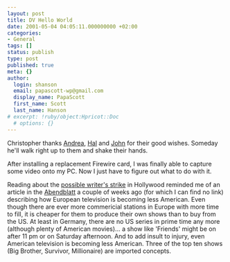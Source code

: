 ```yaml
---
layout: post
title: DV Hello World
date: 2001-05-04 04:05:11.000000000 +02:00
categories:
- General
tags: []
status: publish
type: post
published: true
meta: {}
author:
  login: shanson
  email: papascott-wp@gmail.com
  display_name: PapaScott
  first_name: Scott
  last_name: Hanson
# excerpt: !ruby/object:Hpricot::Doc
  # options: {}
---
```

<p>Christopher thanks <a href="http://andrea.editthispage.com/2001/05/01">Andrea</a>, <a href="http://hal.editthispage.com/2001/05/01">Hal</a> and <a href="http://iowa.weblogger.com/2001/05/02">John</a> for their good wishes. Someday he'll walk right up to them and shake their hands.</p>
<p>After installing a replacement Firewire card, I was finally able to capture some video onto my PC. Now I just have to figure out what to do with it.</p>
<p>Reading about the <a href="http://www.time.com/time/nation/article/0,8599,108494,00.html">possible writer's strike</a> in Hollywood reminded me of an article in the <a href="http://www.abendblatt.de">Abendblatt</a> a couple of weeks ago (for which I can find no link) describing how European television is becoming less American. Even though there are ever more commericial stations in Europe with more time to fill, it is cheaper for them to produce their own shows than to buy from the US. At least in Germany, there are no US series in prime time any more (although plenty of American movies)... a show like 'Friends' might be on after 11 pm or on Saturday afternoon. And to add insult to injury, even American television is becoming less American. Three of the top ten shows (Big Brother, Survivor, Millionaire) are imported concepts.</p>
